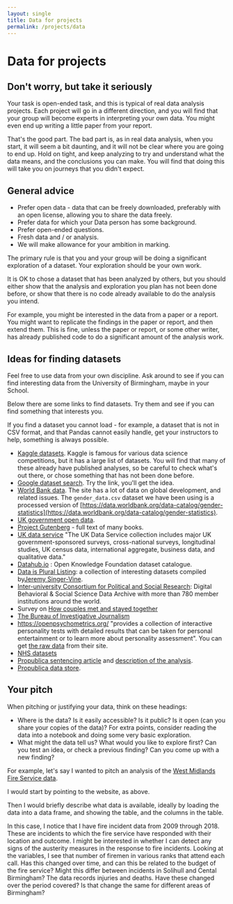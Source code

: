 ```yaml
---
layout: single
title: Data for projects
permalink: /projects/data
---
```


# Data for projects

## Don't worry, but take it seriously

Your task is open-ended task, and this is typical of real data analysis
projects.  Each project will go in a different direction, and you will find
that your group will become experts in interpreting your own data.  You might
even end up writing a little paper from your report.

That's the good part.  The bad part is, as in real data analysis, when you
start, it will seem a bit daunting, and it will not be clear where you are
going to end up.  Hold on tight, and keep analyzing to try and understand what the data means, and the conclusions you can make.  You will find that doing this will take you on journeys that you didn't expect.

## General advice

*   Prefer open data - data that can be freely downloaded, preferably
    with an open license, allowing you to share the data freely.
*   Prefer data for which your Data person has some background.
*   Prefer open-ended questions.
*   Fresh data and / or analysis.
*   We will make allowance for your ambition in marking.

The primary rule is that you and your group will be doing a significant exploration of a dataset.  Your exploration should be your own work.

It is OK to chose a dataset that has been analyzed by others, but you should
either show that the analysis and exploration you plan has not been done
before, or show that there is no code already available to do the analysis you intend.

For example, you might be interested in the data from a paper or a report. You
might want to replicate the findings in the paper or report, and then extend
them.  This is fine, unless the paper or report, or some other writer, has
already published code to do a significant amount of the analysis work.

## Ideas for finding datasets

Feel free to use data from your own discipline.  Ask around to see if you can
find interesting data from the University of Birmingham, maybe in your School.

Below there are some links to find datasets.  Try them and see if you can find
something that interests you.

If you find a dataset you cannot load - for example, a dataset that is not in CSV format, and that Pandas cannot easily handle, get your instructors to help, something is always possible.

* [Kaggle datasets](https://www.kaggle.com/datasets).  Kaggle is famous for
  various data science competitions, but it has a large list of datasets.  You will find that many of these already have published analyses, so be careful to check what's out there, or chose something that has not been done before.
* [Google dataset search](https://toolbox.google.com/datasetsearch).  Try the
  link, you'll get the idea.
* [World Bank data](https://data.worldbank.org). The site has a lot of data on
  global development, and related issues.  The `gender_data.csv` dataset we
  have been using is a processed version of
  [https://data.worldbank.org/data-catalog/gender-statistics](https://data.worldbank.org/data-catalog/gender-statistics).
* [UK government open data](https://data.gov.uk).
* [Project Gutenberg](https://www.gutenberg.org/wiki/Main_Page) \- full text of
  many books.
* [UK data service](https://www.ukdataservice.ac.uk/get-data/key-data) "The UK
  Data Service collection includes major UK government-sponsored surveys,
  cross-national surveys, longitudinal studies, UK census data, international
  aggregate, business data, and qualitative data."
* [Datahub.io](https://datahub.io) : Open Knowledge Foundation dataset catalogue.
* [Data is Plural
  Listing](https://docs.google.com/spreadsheets/d/1wZhPLMCHKJvwOkP4juclhjFgqIY8fQFMemwKL2c64vk):
  a collection of interesting datasets compiled by[Jeremy
  Singer-Vine](https://twitter.com/jsvine).
* [Inter-university Consortium for Political and Social
  Research](https://www.icpsr.umich.edu/icpsrweb): Digital Behavioral
  & Social Science Data Archive with more than 780 member institutions
  around the world.
* Survey on [How couples met and stayed
  together](https://www.icpsr.umich.edu/icpsrweb/ICPSR/studies/30103)
* [The Bureau of Investigative
  Journalism](https://www.thebureauinvestigates.com/projects)
* <https://openpsychometrics.org/> "provides a collection of interactive
  personality tests with detailed results that can be taken for personal
  entertainment or to learn more about personality assessment". You can get [the raw
  data](https://openpsychometrics.org/_rawdata) from their site.
* [NHS
  datasets](https://digital.nhs.uk/data-and-information/data-collections-and-data-sets)
* [Propublica sentencing
  article](https://www.propublica.org/article/machine-bias-risk-assessments-in-criminal-sentencing)
  and [description of the
  analysis](https://www.propublica.org/article/how-we-analyzed-the-compas-recidivism-algorithm).
* [Propublica data store](https://www.propublica.org/datastore).

## Your pitch

When pitching or justifying your data, think on these headings:

* Where is the data?  Is it easily accessible?  Is it public?  Is it open (can
  you share your copies of the data)?   For extra points, consider reading the data into a notebook and doing some very basic exploration.
* What might the data tell us?  What would you like to explore first?  Can you
  test an idea, or check a previous finding?  Can you come up with a new finding?

For example, let's say I wanted to pitch an analysis of the [West Midlands Fire
Service
data](https://data.birmingham.gov.uk/dataset/wmfs-incident-data-since-2009).

I would start by pointing to the website, as above.

Then I would briefly describe what data is available, ideally by loading the
data into a data frame, and showing the table, and the columns in the table.

In this case, I notice that I have fire incident data from 2009 through 2018.
These are incidents to which the fire service have responded with their
location and outcome.  I might be interested in whether I can detect any signs
of the austerity measures in the response to fire incidents.  Looking at the
variables, I see that number of firemen in various ranks that attend each call.
Has this changed over time, and can this be related to the budget of the fire
service?  Might this differ between incidents in Solihull and Cental
Birmingham?  The data records injuries and deaths.  Have these changed over the period covered?   Is that change the same for different areas of Birmingham?
